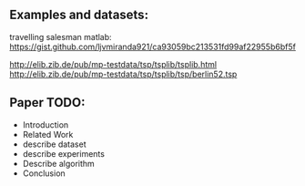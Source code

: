 ## Examples and datasets:

travelling salesman matlab:
https://gist.github.com/ljvmiranda921/ca93059bc213531fd99af22955b6bf5f


http://elib.zib.de/pub/mp-testdata/tsp/tsplib/tsplib.html
http://elib.zib.de/pub/mp-testdata/tsp/tsplib/tsp/berlin52.tsp


## Paper TODO:
* Introduction 
* Related Work
* describe dataset
* describe experiments
* Describe algorithm
* Conclusion